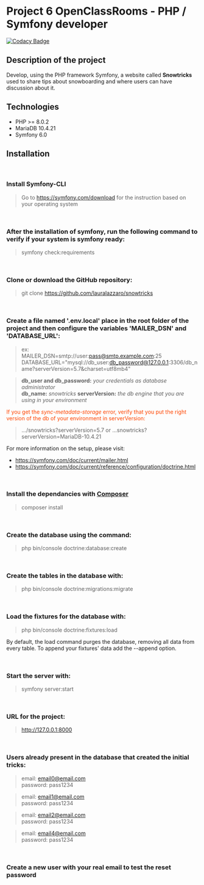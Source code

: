 # Project 6 OpenClassRooms - PHP / Symfony developer

[![Codacy Badge](https://app.codacy.com/project/badge/Grade/02f7946a18ce4a329b385912cdf58791)](https://www.codacy.com/gh/lauralazzaro/snowtricks/dashboard?utm_source=github.com&amp;utm_medium=referral&amp;utm_content=lauralazzaro/snowtricks&amp;utm_campaign=Badge_Grade)

## Description of the project

Develop, using the PHP framework Symfony, a website called **Snowtricks** used to share tips about snowboarding and where users can have discussion about it.

## Technologies

- PHP >= 8.0.2
- MariaDB 10.4.21
- Symfony 6.0

## Installation


<br>

### Install Symfony-CLI

> Go to https://symfony.com/download for the instruction based on your operating system


<br>

### After the installation of symfony, run the following command to verify if your system is symfony ready:

> symfony check:requirements

<br>

### Clone or download the GitHub repository:

> git clone https://github.com/lauralazzaro/snowtricks

<br>

### Create a file named '.env.local' place in the root folder of the project and then configure the variables 'MAILER_DSN' and 'DATABASE_URL':

> ex:  
> MAILER_DSN=smtp://user:pass@smtp.example.com:25  
> DATABASE_URL="mysql://db_user:db_password@127.0.0.1:3306/db_name?serverVersion=5.7&charset=utf8mb4"

> **db_user and db_password:** *your credentials as database administrator*  
> **db_name:** *snowtricks*
> **serverVersion:** *the db engine that you are using in your environment*

<span style="color: orangered; "> If you get the *sync-metadata-storage* error, verify that you put the right version of the db of your environment in
serverVersion: </span>

> .../snowtricks?serverVersion=5.7 or ...snowtricks?serverVersion=MariaDB-10.4.21

For more information on the setup, please visit:

- https://symfony.com/doc/current/mailer.html
- https://symfony.com/doc/current/reference/configuration/doctrine.html


<br>

### Install the dependancies with [Composer](https://getcomposer.org/download/)

> composer install


<br>

### Create the database using the command:

> php bin/console doctrine:database:create


<br>

### Create the tables in the database with:

> php bin/console doctrine:migrations:migrate


<br>

### Load the fixtures for the database with:

> php bin/console doctrine:fixtures:load

By default, the load command purges the database, removing all data from every table. To append your fixtures' data add
the --append option.


<br>

### Start the server with:

> symfony server:start


<br>

### URL for the project:

> http://127.0.0.1:8000


<br>

### Users already present in the database that created the initial tricks:

> email: email0@email.com  
> password: pass1234

> email: email1@email.com  
> password: pass1234

> email: email2@email.com  
> password: pass1234

> email: email4@email.com  
> password: pass1234


<br>

### Create a new user with your real email to test the reset password
